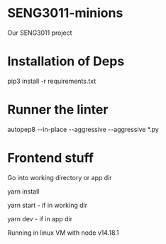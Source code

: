# SENG3011-minions
Our SENG3011 project

# Installation of Deps
pip3 install -r requirements.txt

# Runner the linter
autopep8 --in-place --aggressive --aggressive *.py

# Frontend stuff

Go into working directory or app dir

yarn install

yarn start - if in working dir

yarn dev - if in app dir

Running in linux VM with node v14.18.1